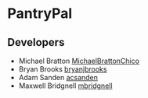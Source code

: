# PantryPal

## Developers

- Michael Bratton [MichaelBrattonChico](https://github.com/)
- Bryan Brooks [bryanjbrooks](https://github.com/bryanjbrooks)
- Adam Sanden [acsanden](https://github.com/acsanden)
- Maxwell Bridgnell [mbridgnell](https://github.com/mbridgnell)
